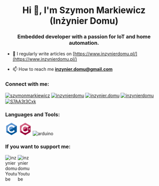 <h1 align="center">Hi 👋, I'm Szymon Markiewicz (Inżynier Domu)</h1>
<h3 align="center">Embedded developer with a passion for IoT and home automation.</h3>

- 📝 I regularly write articles on [https://www.inzynierdomu.pl/](https://www.inzynierdomu.pl/)

- 📫 How to reach me **inzynier.domu@gmail.com**

<h3 align="left">Connect with me:</h3>
<p align="left">
<a href="https://linkedin.com/in/szymonmarkiewicz" target="blank"><img align="center" src="https://raw.githubusercontent.com/rahuldkjain/github-profile-readme-generator/master/src/images/icons/Social/linked-in-alt.svg" alt="szymonmarkiewicz" height="30" width="40" /></a>
<a href="https://fb.com/inzynierdomu" target="blank"><img align="center" src="https://raw.githubusercontent.com/rahuldkjain/github-profile-readme-generator/master/src/images/icons/Social/facebook.svg" alt="inzynierdomu" height="30" width="40" /></a>
<a href="https://instagram.com/inzynier.domu" target="blank"><img align="center" src="https://raw.githubusercontent.com/rahuldkjain/github-profile-readme-generator/master/src/images/icons/Social/instagram.svg" alt="inzynier.domu" height="30" width="40" /></a>
<a href="https://www.youtube.com/c/inzynierdomu" target="blank"><img align="center" src="https://raw.githubusercontent.com/rahuldkjain/github-profile-readme-generator/master/src/images/icons/Social/youtube.svg" alt="inzynierdomu" height="30" width="40" /></a>
<a href="https://discord.gg/S7AA3t3Cxk" target="blank"><img align="center" src="https://raw.githubusercontent.com/rahuldkjain/github-profile-readme-generator/master/src/images/icons/Social/discord.svg" alt="S7AA3t3Cxk" height="30" width="40" /></a>
</p>

<h3 align="left">Languages and Tools:</h3>
<p align="left"><img src="https://raw.githubusercontent.com/devicons/devicon/master/icons/c/c-original.svg" alt="c" width="40" height="40"/>  <img src="https://raw.githubusercontent.com/devicons/devicon/master/icons/cplusplus/cplusplus-original.svg" alt="cplusplus" width="40" height="40"/> <img src="https://cdn.worldvectorlogo.com/logos/arduino-1.svg" alt="arduino" width="40" height="40"/> </p>

### If you want to support me:

[<img align="left" alt="inzynierdomu Youtube" width="40px" src="https://www.inzynierdomu.pl/wp-content/uploads/2019/09/pobrane-4.png"/>][youtube_support]
[<img align="left" alt="inzynierdomu Youtube" width="40px" src="https://www.inzynierdomu.pl/wp-content/uploads/2021/03/skarbonka.png"/>][tipo]

[youtube_support]: https://www.youtube.com/channel/UCBqXrQoCoGFaLeEQtNU_w9A/join
[tipo]: https://tipo.live/p/inzynierdomu
